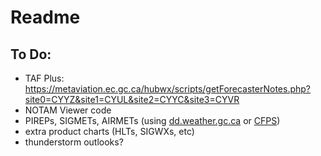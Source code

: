 # Readme

## To Do:
- TAF Plus: https://metaviation.ec.gc.ca/hubwx/scripts/getForecasterNotes.php?site0=CYYZ&site1=CYUL&site2=CYYC&site3=CYVR
- NOTAM Viewer code
- PIREPs, SIGMETs, AIRMETs (using [dd.weather.gc.ca](https://dd.weather.gc.ca/cgi-bin/bulletin_search.pl?product=ws,wc,wv&header=21,22,23,24,25,26,27&location=cn) or [CFPS](https://plan.navcanada.ca/weather/api/alpha/?site=CZEG&site=CZVR&site=CZWG&site=CZYZ&site=CZUL&site=CZQM&site=CZQX&alpha=sigmet&alpha=airmet&_=1718122353794))
- extra product charts (HLTs, SIGWXs, etc)
- thunderstorm outlooks?

